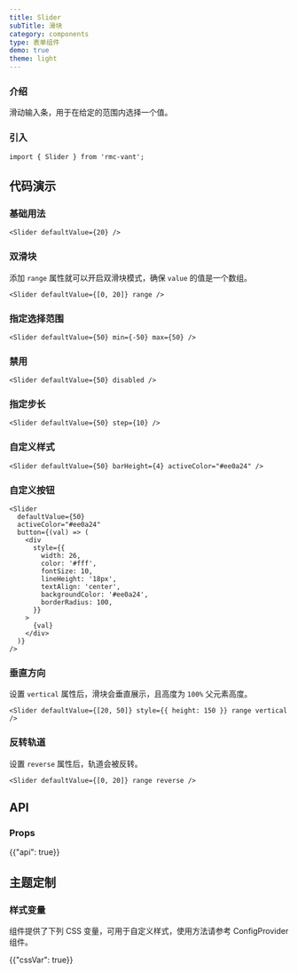 ```yaml
---
title: Slider
subTitle: 滑块
category: components
type: 表单组件
demo: true
theme: light
---
```


### 介绍

滑动输入条，用于在给定的范围内选择一个值。

### 引入

```tsx
import { Slider } from 'rmc-vant';
```

## 代码演示

### 基础用法

```tsx
<Slider defaultValue={20} />
```

### 双滑块

添加 `range` 属性就可以开启双滑块模式，确保 `value` 的值是一个数组。

```tsx
<Slider defaultValue={[0, 20]} range />
```

### 指定选择范围

```tsx
<Slider defaultValue={50} min={-50} max={50} />
```

### 禁用

```tsx
<Slider defaultValue={50} disabled />
```

### 指定步长

```tsx
<Slider defaultValue={50} step={10} />
```

### 自定义样式

```tsx
<Slider defaultValue={50} barHeight={4} activeColor="#ee0a24" />
```

### 自定义按钮

```tsx
<Slider
  defaultValue={50}
  activeColor="#ee0a24"
  button={(val) => (
    <div
      style={{
        width: 26,
        color: '#fff',
        fontSize: 10,
        lineHeight: '18px',
        textAlign: 'center',
        backgroundColor: '#ee0a24',
        borderRadius: 100,
      }}
    >
      {val}
    </div>
  )}
/>
```

### 垂直方向

设置 `vertical` 属性后，滑块会垂直展示，且高度为 `100%` 父元素高度。

```tsx
<Slider defaultValue={[20, 50]} style={{ height: 150 }} range vertical />
```

### 反转轨道

设置 `reverse` 属性后，轨道会被反转。

```tsx
<Slider defaultValue={[0, 20]} range reverse />
```

## API

### Props

{{"api": true}}

## 主题定制

### 样式变量

组件提供了下列 CSS 变量，可用于自定义样式，使用方法请参考 ConfigProvider 组件。

{{"cssVar": true}}
